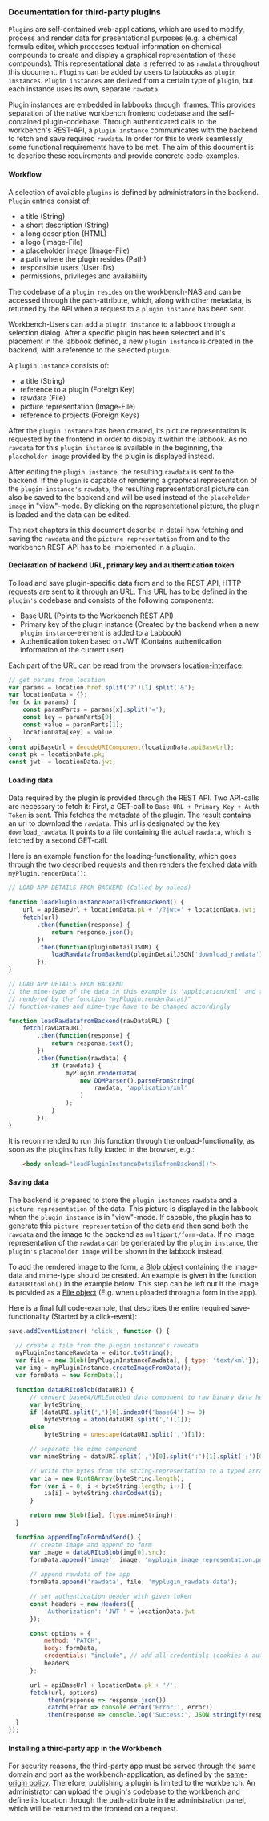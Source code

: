 ### Documentation for third-party plugins

`Plugins` are self-contained web-applications, which are used to modify, process and render data for presentational
purposes (e.g. a chemical formula editor, which processes textual-information on chemical compounds to create and
display a graphical representation of these compounds). This representational data is referred to as `rawdata`
throughout this document.
`Plugins` can be added by users to labbooks as `plugin instances`. `Plugin instances` are derived from a certain type of
`plugin`, but each instance uses its own, separate `rawdata`.

Plugin instances are embedded in labbooks through iframes. This provides separation of the native workbench frontend
codebase and the self-contained plugin-codebase. Through authenticated calls to the workbench's REST-API, a `plugin
instance` communicates with the backend to fetch and save required `rawdata`.
In order for this to work seamlessly, some functional requirements have to be met. The aim of this document is to
describe these requirements and provide concrete code-examples.

#### Workflow

A selection of available `plugins` is defined by administrators in the backend. `Plugin` entries consist of:
* a title (String)
* a short description (String)
* a long description (HTML)
* a logo (Image-File)
* a placeholder image (Image-File)
* a path where the plugin resides (Path)
* responsible users (User IDs)
* permissions, privileges and availability

The codebase of a `plugin resides` on the workbench-NAS and can be accessed through the `path`-attribute, which, along
with other metadata, is returned by the API when a request to a `plugin instance` has been sent.

Workbench-Users can add a `plugin instance` to a labbook through a selection dialog. After a specific plugin has been
selected and it's placement in the labbook defined, a new `plugin instance` is created in the backend, with a reference
to the selected `plugin`.

A `plugin instance` consists of:
* a title (String)
* reference to a plugin (Foreign Key)
* rawdata (File)
* picture representation (Image-File)
* reference to projects (Foreign Keys)

After the `plugin instance` has been created, its picture representation is requested by the frontend in order to
display it within the labbook. As no `rawdata` for this `plugin instance` is available in the beginning, the
`placeholder image` provided by the plugin is displayed instead.

After editing the `plugin instance`, the resulting `rawdata` is sent to the backend. If the `plugin` is capable of
rendering a graphical representation of the `plugin-instance's` `rawdata`, the resulting representational picture can
also be saved to the backend and will be used instead of the `placeholder image` in "view"-mode. By clicking on the
representational picture, the plugin is loaded and the data can be edited.

The next chapters in this document describe in detail how fetching and saving the `rawdata` and the `picture
representation` from and to the workbench REST-API has to be implemented in a `plugin`.

#### Declaration of backend URL, primary key and authentication token

To load and save plugin-specific data from and to the REST-API, HTTP-requests are sent to it through an URL.
This URL has to be defined in the `plugin's` codebase and consists of the following components:
* Base URL (Points to the Workbench REST API)
* Primary key of the plugin instance (Created by the backend when a new `plugin instance`-element is added to a Labbook)
* Authentication token based on JWT (Contains authentication information of the current user)

Each part of the URL can be read from the browsers [location-interface](https://developer.mozilla.org/en-US/docs/Web/API/Location):
```javascript
// get params from location
var params = location.href.split('?')[1].split('&');
var locationData = {};
for (x in params) {
    const paramParts = params[x].split('=');
    const key = paramParts[0];
    const value = paramParts[1];
    locationData[key] = value;
}
const apiBaseUrl = decodeURIComponent(locationData.apiBaseUrl);
const pk = locationData.pk;
const jwt  = locationData.jwt;
```

#### Loading data

Data required by the plugin is provided through the REST API. Two API-calls are necessary to fetch it:
First, a GET-call to ```Base URL + Primary Key + Auth Token``` is sent. This fetches the metadata of the plugin. The
result contains an url to download the `rawdata`. This url is designated by the key ```download_rawdata```. It points to
a file containing the actual `rawdata`, which is fetched by a second GET-call.

Here is an example function for the loading-functionality, which goes through the two described requests and then
renders the fetched data with ```myPlugin.renderData()```:

```javascript
// LOAD APP DETAILS FROM BACKEND (Called by onload)

function loadPluginInstanceDetailsfromBackend() {
    url = apiBaseUrl + locationData.pk + '/?jwt=' + locationData.jwt;
    fetch(url)
        .then(function(response) {
            return response.json();
        })
        .then(function(pluginDetailJSON) {
            loadRawdatafromBackend(pluginDetailJSON['download_rawdata']);
        });
}

// LOAD APP DETAILS FROM BACKEND
// the mime-type of the data in this example is 'application/xml' and the rawdata is
// rendered by the function "myPlugin.renderData()"
// function-names and mime-type have to be changed accordingly

function loadRawdatafromBackend(rawDataURL) {
    fetch(rawDataURL)
        .then(function(response) {
            return response.text();
        })
        .then(function(rawdata) {
            if (rawdata) {
                myPlugin.renderData(
                    new DOMParser().parseFromString(
                        rawdata, 'application/xml'
                    )
                );
            }
        });
}
```
    
It is recommended to run this function through the onload-functionality, as soon as the plugins has fully loaded
in the browser, e.g.:

```html
    <body onload="loadPluginInstanceDetailsfromBackend()">
```

#### Saving data

The backend is prepared to store the `plugin instances` `rawdata` and a `picture representation` of the data.
This picture is displayed in the labbook when the `plugin instance` is in "view"-mode. If capable, the plugin has to
generate this `picture representation` of the data and then send both the `rawdata` and the image to the backend
as `multipart/form-data`. If no image representation of the `rawdata` can be generated by the `plugin instance`, the
`plugin's` `placeholder image` will be shown in the labbook instead.

To add the rendered image to the form, a [Blob object](https://developer.mozilla.org/en-US/docs/Web/API/Blob) containing
the image-data and mime-type should be created. An example is given in the function ```dataURItoBlob()``` in the example
below. This step can be left out if the image is provided as a
[File object](https://developer.mozilla.org/en-US/docs/Web/API/File) (E.g. when uploaded through a form in the app).

Here is a final full code-example, that describes the entire required save-functionality (Started by a click-event):

```javascript
save.addEventListener( 'click', function () {

  // create a file from the plugin instance's rawdata
  myPluginInstanceRawdata = editor.toString();
  var file = new Blob([myPluginInstanceRawdata], { type: 'text/xml'});
  var img = myPluginInstance.createImageFromData();
  var formData = new FormData();

  function dataURItoBlob(dataURI) {
      // convert base64/URLEncoded data component to raw binary data held in a string
      var byteString;
      if (dataURI.split(',')[0].indexOf('base64') >= 0)
          byteString = atob(dataURI.split(',')[1]);
      else
          byteString = unescape(dataURI.split(',')[1]);

      // separate the mime component
      var mimeString = dataURI.split(',')[0].split(':')[1].split(';')[0];

      // write the bytes from the string-representation to a typed array
      var ia = new Uint8Array(byteString.length);
      for (var i = 0; i < byteString.length; i++) {
          ia[i] = byteString.charCodeAt(i);
      }

      return new Blob([ia], {type:mimeString});
  }

  function appendImgToFormAndSend() {
      // create image and append to form
      var image = dataURItoBlob(img[0].src);
      formData.append('image', image, 'myplugin_image_representation.png');
      
      // append rawdata of the app
      formData.append('rawdata', file, 'myplugin_rawdata.data');

      // set authentication header with given token
      const headers = new Headers({
          'Authorization': 'JWT ' + locationData.jwt
      });

      const options = {
          method: 'PATCH',
          body: formData,
          credentials: "include", // add all credentials (cookies & authentication headers) to request
          headers
      };

      url = apiBaseUrl + locationData.pk + '/';
      fetch(url, options)
          .then(response => response.json())
          .catch(error => console.error('Error:', error))
          .then(response => console.log('Success:', JSON.stringify(response)));
  }
});
```

#### Installing a third-party app in the Workbench

For security reasons, the third-party app must be served through the same domain and port as the
workbench-application, as defined by the
[same-origin policy](http://developer.mozilla.org/en-US/docs/Web/Security/Same-origin_policy). Therefore, publishing
a plugin is limited to the workbench. An administrator can upload the plugin's codebase to the workbench and
define its location through the path-attribute in the administration panel, which will be returned to the frontend on a
request.
